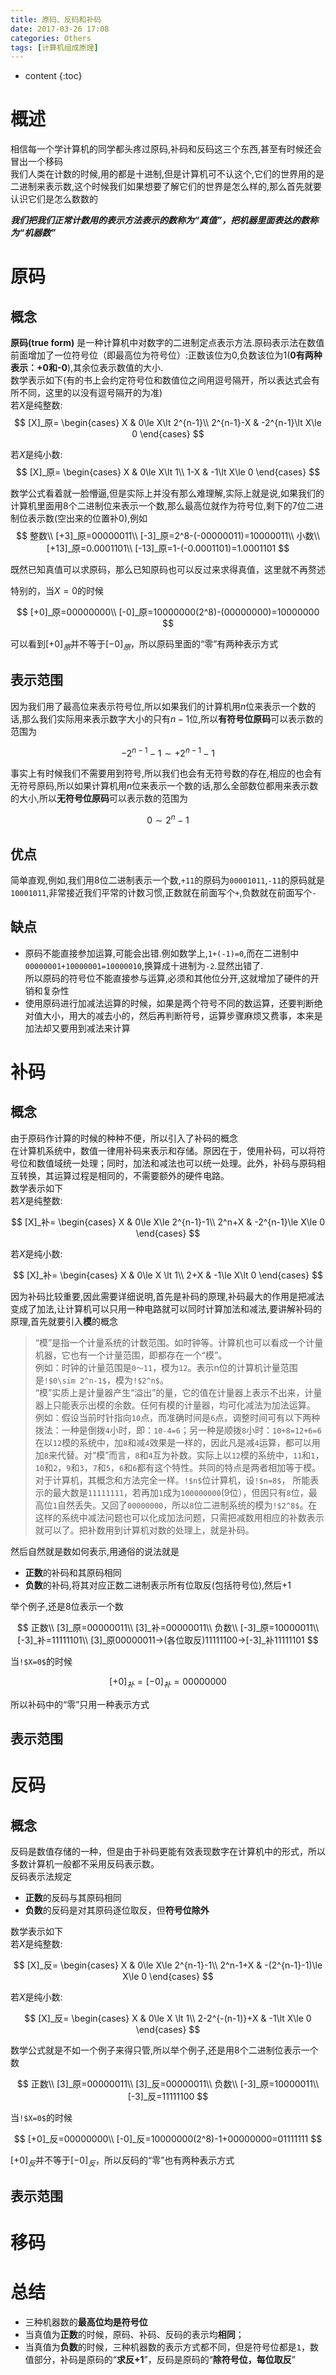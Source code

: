 ```yaml
---
title: 原码、反码和补码
date: 2017-03-26 17:08
categories: Others
tags: [计算机组成原理]
---
```


* content
{:toc}

# 概述
相信每一个学计算机的同学都头疼过原码,补码和反码这三个东西,甚至有时候还会冒出一个移码  
我们人类在计数的时候,用的都是十进制,但是计算机可不认这个,它们的世界用的是二进制来表示数,这个时候我们如果想要了解它们的世界是怎么样的,那么首先就要认识它们是怎么数数的  
  
***我们把我们正常计数用的表示方法表示的数称为“真值”，把机器里面表达的数称为“机器数”***

# 原码
## 概念
**原码(true form)** 是一种计算机中对数字的二进制定点表示方法.原码表示法在数值前面增加了一位符号位（即最高位为符号位）:正数该位为0,负数该位为1(**0有两种表示：+0和-0**),其余位表示数值的大小.  
数学表示如下(有的书上会约定符号位和数值位之间用逗号隔开，所以表达式会有所不同，这里的以没有逗号隔开的为准)  
若$X$是纯整数:  
$$
[X]_原=
\begin{cases}
X & 0\le X\lt 2^{n-1}\\
2^{n-1}-X & -2^{n-1}\lt X\le 0
\end{cases}
$$  

若$X$是纯小数:
$$
[X]_原=
\begin{cases}
X & 0\le X\lt 1\\
1-X & -1\lt X\le 0
\end{cases}
$$

数学公式看着就一脸懵逼,但是实际上并没有那么难理解,实际上就是说,如果我们的计算机里面用8个二进制位来表示一个数,那么最高位就作为符号位,剩下的7位二进制位表示数(空出来的位置补0),例如
$$
整数\\
[+3]_原=00000011\\
[-3]_原=2^8-(-00000011)=10000011\\
小数\\
[+13]_原=0.0001101\\
[-13]_原=1-(-0.0001101)=1.0001101
$$

既然已知真值可以求原码，那么已知原码也可以反过来求得真值，这里就不再赘述  

特别的，当$X=0$的时候

$$
[+0]_原=00000000\\
[-0]_原=10000000(2^8)-(00000000)=10000000
$$

可以看到$[+0]_原$并不等于$[-0]_原$，所以原码里面的“零”有两种表示方式

## 表示范围
因为我们用了最高位来表示符号位,所以如果我们的计算机用$n$位来表示一个数的话,那么我们实际用来表示数字大小的只有$n-1$位,所以**有符号位原码**可以表示数的范围为

$$
-2^{n-1}-1\sim+2^{n-1}-1
$$

事实上有时候我们不需要用到符号,所以我们也会有无符号数的存在,相应的也会有无符号原码,所以如果计算机用$n$位来表示一个数的话,那么全部数位都用来表示数的大小,所以**无符号位原码**可以表示数的范围为  

$$
0\sim2^n-1
$$

## 优点
简单直观,例如,我们用8位二进制表示一个数,`+11`的原码为`00001011`,`-11`的原码就是`10001011`,非常接近我们平常的计数习惯,正数就在前面写个`+`,负数就在前面写个`-`

## 缺点
- 原码不能直接参加运算,可能会出错.例如数学上,`1+(-1)=0`,而在二进制中
`00000001+10000001=10000010`,换算成十进制为`-2`.显然出错了.  
所以原码的符号位不能直接参与运算,必须和其他位分开,这就增加了硬件的开销和复杂性
- 使用原码进行加减法运算的时候，如果是两个符号不同的数运算，还要判断绝对值大小，用大的减去小的，然后再判断符号，运算步骤麻烦又费事，本来是加法却又要用到减法来计算

# 补码
## 概念
由于原码作计算的时候的种种不便，所以引入了补码的概念  
在计算机系统中，数值一律用补码来表示和存储。原因在于，使用补码，可以将符号位和数值域统一处理；同时，加法和减法也可以统一处理。此外，补码与原码相互转换，其运算过程是相同的，不需要额外的硬件电路。  
数学表示如下  
若$X$是纯整数:

$$
[X]_补=
\begin{cases}
X & 0\le X\le 2^{n-1}-1\\
2^n+X & -2^{n-1}\le X\le 0
\end{cases}
$$

若$X$是纯小数:

$$
[X]_补=
\begin{cases}
X & 0\le X \lt 1\\
2+X & -1\le X\lt 0
\end{cases}
$$

因为补码比较重要,因此需要详细说明,首先是补码的原理,补码最大的作用是把减法变成了加法,让计算机可以只用一种电路就可以同时计算加法和减法,要讲解补码的原理,首先就要引入**模**的概念  
>“模”是指一个计量系统的计数范围。如时钟等。计算机也可以看成一个计量机器，它也有一个计量范围，即都存在一个“模”。  
>例如：时钟的计量范围是`0～11`，模为`12`。表示n位的计算机计量范围是`!$0\sim 2^n-1$`，模为`!$2^n$`。  
“模”实质上是计量器产生“溢出”的量，它的值在计量器上表示不出来，计量器上只能表示出模的余数。任何有模的计量器，均可化减法为加法运算。  
例如：假设当前时针指向`10`点，而准确时间是`6`点，调整时间可有以下两种拨法：一种是倒拨`4`小时，即：`10-4=6`；另一种是顺拨`8`小时：`10+8=12+6=6`
在以`12`模的系统中，加`8`和减`4`效果是一样的，因此凡是减`4`运算，都可以用加`8`来代替。对“模”而言，`8`和`4`互为补数。实际上以`12`模的系统中，`11`和`1`，`10`和`2`，`9`和`3`，`7`和`5`，`6`和`6`都有这个特性。共同的特点是两者相加等于模。  
对于计算机，其概念和方法完全一样。`!$n$`位计算机，设`!$n=8$`， 所能表示的最大数是`11111111`，若再加`1`成为`100000000`(9位），但因只有`8`位，最高位`1`自然丢失。又回了`00000000`，所以`8`位二进制系统的模为`!$2^8$`。在这样的系统中减法问题也可以化成加法问题，只需把减数用相应的补数表示就可以了。把补数用到计算机对数的处理上，就是补码。

然后自然就是数如何表示,用通俗的说法就是
- **正数**的补码和其原码相同
- **负数**的补码,将其对应正数二进制表示所有位取反(包括符号位),然后+1

举个例子,还是8位表示一个数

$$
正数\\
[3]_原=00000011\\
[3]_补=00000011\\
负数\\
[-3]_原=10000011\\
[-3]_补=11111101\\
[3]_原00000011→(各位取反)11111100→[-3]_补11111101
$$

当`!$X=0$`的时候

$$
[+0]_补=[-0]_补=00000000
$$

所以补码中的“零”只用一种表示方式

## 表示范围

# 反码
## 概念
反码是数值存储的一种，但是由于补码更能有效表现数字在计算机中的形式，所以多数计算机一般都不采用反码表示数。  
反码表示法规定
- **正数**的反码与其原码相同
- **负数**的反码是对其原码逐位取反，但**符号位除外**

数学表示如下  
若$X$是纯整数:  

$$
[X]_反=
\begin{cases}
X & 0\le X\le 2^{n-1}-1\\
2^n-1+X & -(2^{n-1}-1)\le X\le 0
\end{cases}
$$

若$X$是纯小数:

$$
[X]_反=
\begin{cases}
X & 0\le X \lt 1\\
2-2^{-(n-1)}+X & -1\lt X\le 0
\end{cases}
$$

数学公式就是不如一个例子来得只管,所以举个例子,还是用8个二进制位表示一个数

$$
正数\\
[3]_原=00000011\\
[3]_反=00000011\\
负数\\
[-3]_原=10000011\\
[-3]_反=11111100
$$

当`!$X=0$`的时候

$$
[+0]_反=00000000\\
[-0]_反=10000000(2^8)-1+00000000=01111111
$$

$[+0]_反$并不等于$[-0]_反$，所以反码的“零”也有两种表示方式

## 表示范围

# 移码

# 总结
- 三种机器数的**最高位均是符号位**
- 当真值为**正数**的时候，原码、补码、反码的表示均**相同**；
- 当真值为**负数**的时候，三种机器数的表示方式都不同，但是符号位都是`1`，数值部分，补码是原码的“**求反+1**”，反码是原码的“**除符号位，每位取反**”
